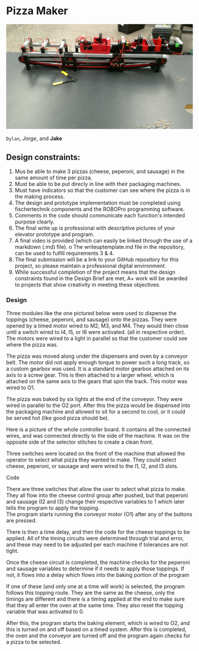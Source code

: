 




# Pizza Maker
 
![image_example1][image1]
 
`Dylan`, _Jorge_, and **Jake** 

[//]: # (Image References)

[image1]: https://github.com/dbaum05/Our-Pizza-Maker/blob/master/WIN_20191202_08_59_36_Pro.jpg "image_example1"
[image2]: https://github.com/userName/JHS-Elevator-Assignment/blob/master/images/image_example2.JPG "image_example2"
[image3]: https://github.com/userName/JHS-Elevator-Assignment/blob/master/images/image_example3.JPG "image_example3"

## Design constraints: 
1.	Mus be able to make 3 pizzas (cheese, peperoni, and sausage) in the same amount of time per pizza. 
2.	Must be able to be put direcly in line with their packaging machines. 
3.	Must have indicators so that the customer can see where the pizza is in the making process. 
4.	The design and prototype implementation must be completed using fischertechnik components and the ROBOPro programming software.
5.	Comments in the code should communicate each function's intended purpose clearly.
6.	The final write up is professional with descriptive pictures of your elevator prototype and program.
7.	A final video is provided (which can easily be linked through the use of a markdown (.md) file). 
o	The writeuptemplate.md file in the repository, can be used to fulfill requirements 3 & 4.
8.	The final submission will be a link to your GitHub repository for this project, so please maintain a professional digital environment.
9.	While successful completion of the project means that the design constraints found in the Design Brief are met, A+ work will be awarded to projects that show creativity in meeting these objectives.
 
### Design
Three modules like the one pictured below were used to dispense the toppings (cheese, peperoni, and sausage) onto the pizzas. They were opened by a timed motor wired to M2, M3, and M4. They would then close until a switch wired to I4, I5, or I6 were activated. (all in respective order). The motors were wired to a light in parallel so that the customer could see where the pizza was. 
 
The pizza was moved along under the dispensers and oven by a conveyor belt. The motor did not apply enough torque to power such a long track, so a custom gearbox was used. It is a standard motor gearbox attached on its axis to a screw gear. This is then attached to a larger wheel, which is attached on the same axis to the gears that spin the track. This motor was wired to O1. 
 

The pizza was baked by six lights at the end of the conveyor. They were wired in parallel to the O2 port. After this the pizza would be dispensed into the packaging machine and allowed to sit for a second to cool, or it could be served hot (like good pizza should be). 
 
Here is a picture of the whole controller board. It contains all the connected wires, and was connected directly to the side of the machine. It was on the opposite side of the selector stitches to create a clean front. 
 
Three switches were located on the front of the machine that allowed the operator to select what pizza they wanted to make. They could select cheese, peperoni, or sausage and were wired to the I1, I2, and I3 slots. 
 

Code 
 








There are three switches that allow the user to select what pizza to make. They all flow into the cheese control group after pushed, but that peperoni and sausage (I2 and I3) change their respective variables to 1 which later tells the program to apply the topping.  
The program starts running the conveyor motor (O1) after any of the buttons are pressed. 
 
There is then a time delay, and then the code for the cheese toppings to be applied. All of the timing circuits were determined through trial and error, and these may need to be adjusted per each machine if tolerances are not tight. 
 
Once the cheese circuit is completed, the machine checks for the peperoni and sausage variables to determine if it needs to apply those toppings. If not, it flows into a delay which flows into the baking portion of the program 
 



If one of these (and only one at a time will work) is selected, the program follows this topping route. They are the same as the cheese, only the timings are different and there is a timing applied at the end to make sure that they all enter the oven at the same time. They also reset the topping variable that was activated to 0. 
 
After this, the program starts the baking element, which is wired to O2, and this is turned on and off based on a timed system. After this is completed, the oven and the conveyor are turned off and the program again checks for a pizza to be selected. 
 

